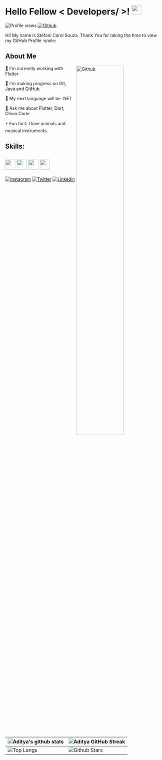 <h1> Hello Fellow < Developers/ >! <img src = "https://raw.githubusercontent.com/MartinHeinz/MartinHeinz/master/wave.gif" width = 30px> </h1>
<p align='center'>
</p>


![Profile views](https://visitor-badge.glitch.me/badge?page_id=stefanicarol.stefanicarol)
[![Github](https://img.shields.io/github/followers/Aditya664?label=Follow&style=social)](https://github.com/stefanicarol)

<div size='20px'> Hi! My name is Stéfani Carol Souza. Thank You for taking the time to view my GitHub Profile :smile: 
</div>

<h2> About Me  </h2>

<img width="55%" align="right" alt="Github" src="https://i.ibb.co/2jythyF/1646944206753.jpg" />

🔭 I'm currently working with Flutter

🌱 I'm making progress on Git, Java and GitHub

👯 My next language will be .NET

💬 Ask me about Flutter, Dart, Clean Code

⚡ Fun fact: I love animals and musical instruments.

  <h2> Skills: 
  <h2> <img src = "https://img.icons8.com/color/48/000000/flutter.png" width = 32px>  
  <img src = "https://www.svgrepo.com/show/331300/aws.svg" width = 32px> 
  <img src = "https://cdn.worldvectorlogo.com/logos/postman.svg" width = 32px> 
  <img src = "https://cdn.worldvectorlogo.com/logos/dart.svg" width = 32px></h2>
 


[![Instagram](https://img.shields.io/badge/Instagram-E4405F?style=for-the-badge&logo=instagram&logoColor=white)](https://www.instagram.com/caroldevflutter/)
[![Twitter](https://img.shields.io/badge/Twitter-1DA1F2?style=for-the-badge&logo=twitter&logoColor=white)](https://twitter.com/caroldevflutter)
[![Linkedin](https://img.shields.io/badge/LinkedIn-0077B5?style=for-the-badge&logo=linkedin&logoColor=white)](https://www.linkedin.com/in/stefanicarolsouza/)
 
<br>
<br>
  <br>
  
 
| ![Aditya's github stats](https://github-readme-stats.vercel.app/api?username=stefanicarol&show_icons=true&theme=tokyonight) | ![Aditya GitHub Streak](https://github-readme-streak-stats.herokuapp.com/?user=stefanicarol&theme=tokyonight) |
| --- | --- |
| ![Top Langs](https://github-readme-stats.vercel.app/api/top-langs/?username=stefanicarol&theme=tokyonight) | ![Github Stars](https://github-readme-stats.vercel.app/api?username=stefanicarol&show_icons=true&locale=en&count_private=true&hide_rank=true&custom_title=My%20GitHub%20Stats&disable_animations=true&theme=tokyonight) |

 


<br>

 
